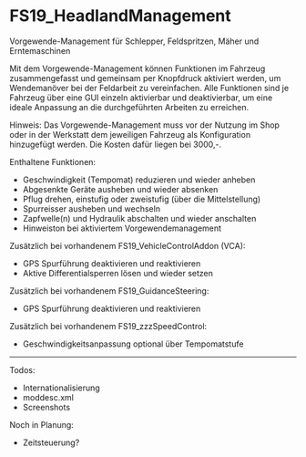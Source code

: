 # FS19_HeadlandManagement
Vorgewende-Management für Schlepper, Feldspritzen, Mäher und Erntemaschinen

Mit dem Vorgewende-Management können Funktionen im Fahrzeug zusammengefasst und gemeinsam per Knopfdruck aktiviert werden, um Wendemanöver bei der Feldarbeit zu vereinfachen. 
Alle Funktionen sind je Fahrzeug über eine GUI einzeln aktivierbar und deaktivierbar, um eine ideale Anpassung an die durchgeführten Arbeiten zu erreichen.

Hinweis: Das Vorgewende-Management muss vor der Nutzung im Shop oder in der Werkstatt dem jeweiligen Fahrzeug als Konfiguration hinzugefügt werden. 
Die Kosten dafür liegen bei 3000,-.

Enthaltene Funktionen:
- Geschwindigkeit (Tempomat) reduzieren und wieder anheben
- Abgesenkte Geräte ausheben und wieder absenken
- Pflug drehen, einstufig oder zweistufig (über die Mittelstellung)
- Spurreisser ausheben und wechseln
- Zapfwelle(n) und Hydraulik abschalten und wieder anschalten
- Hinweiston bei aktiviertem Vorgewendemanagement

Zusätzlich bei vorhandenem FS19_VehicleControlAddon (VCA):
- GPS Spurführung deaktivieren und reaktivieren
- Aktive Differentialsperren lösen und wieder setzen

Zusätzlich bei vorhandenem FS19_GuidanceSteering:
- GPS Spurführung deaktivieren und reaktivieren

Zusätzlich bei vorhandenem FS19_zzzSpeedControl:
- Geschwindigkeitsanpassung optional über Tempomatstufe

---

Todos:
- Internationalisierung
- moddesc.xml
- Screenshots

Noch in Planung:
- Zeitsteuerung?
